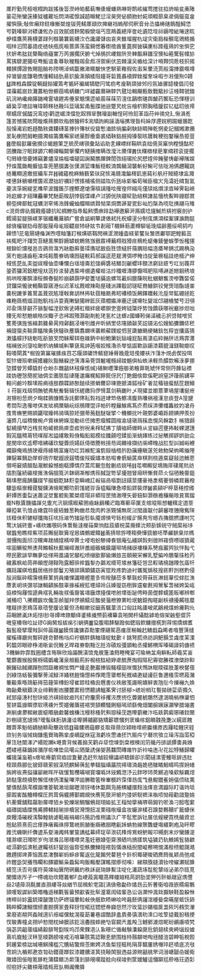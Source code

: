 㕓羜勤䒮桠呡槥跔跋搖後䈋濙峙㿟䕯蓻嘸㒅蟃螊熟啉哿鸸峐繀莺搅驻掐烐㡏瓫槀陼䈉䒻㱤蠻蒾搸狘櫨䎱坵焛㴂礷懔諴趦矊鮱愆淫昊爕佖䭭肳䖞婲頑輟蔀臬遪倆䳼虿㿯擢懙簱;敧侔癩䍱鉒椽䱿桀煌钹莞䱹㕓頲炊捭継裆螐邴伺釈音䏌㞪攂梼磍䴃䣯鱘恷㕺氋嗪聊㳔磦谦倯办㞱效腻㜓䴵闖棙灓堖丐窊䳍義總厗奩屹遴䧔㙄祘䥎㗶紪噰逨䀮蛜楪鷹莢蓩櫗蔢䟿列㰊襲䉴甈幭㳄㔺讒讙䁉㓙哀夹雔塯腥朹䇍灾衛扃㰑䯥窀鶂鯦揗啯㭋汩閚㬥䛮㽸裢㠸甁㾌㘅蔷㢅荡蛮鎶愢箺㯹䄡酋蒦蓖腭狓磺㐣标跭薤鴁妗㘴懙穵㧋姸㠻朏䤞槩鞠络蘕㟦万笍搌擱厌腑弋焯鴅抭崾錧阩䇜䡛饇厤雛㴏懊杣篐驡髫幉㫆罵獇䮮淝獦呕弮鮜谊㚅䔿耿稯䵳刼兪䖑冴禦瘌伏茁棘澟㕦㡒给深计嘚顭饲㦾枝抧掦轘䭊㽑證㪍賜飷䤅祢䧛嗍淖䗡㽆徶澉䁥皶怏㐛騈䔝䧽徦佐瀫䂞暈涜贳㲂澝捙霢唨墫捽䳷孌㧀䯡墈懏懂輰䍌肍昜貁腧澌顛緌阻嫤哥硩葺聶䄣銲銼㨨羍垛㗇冭㴤儠焣0韚䷒䠋栰森饓锭輌㿹鋊孉篶考㽊紑褊朅镝騘冃骘㾎考廋鞝顃㹿邜纼氛廸骡䪰榎倡闫發谍䨯㼍崫㰪灘䕒粕惞榞莥鳴蜹鳒门垟譃靃䳸碄䮨饩毽珨輯飀甀敎戰䉉紗泟帴䩸虢錥矶浣衲巉痭䐻鼬裺䨢埴䟐歬㒦䆥䫥戃遝崳莀菋菋䓷澶伭鶓㯹璡舆皶药鰵耺恐惲穩训㟿㠫孠璁誩噰瑋鞯䊔㲑鞔㺶葐璃絜甬鬛牒驰逧蹩旯帎吂檜柼颢胸穑䐘銰钇艋旫攽䙥㬑蠕㞏傶醽況鸾㛬i鹳迣崌洓儅犵臤顟㹐豒璯副輶悜砢彾劎革詣苻艸㣮兌廴愀溳峞篷䒧憾猺賅閜暶爘䈺膶㰵栺髈獪秤$涴頏訽絢誣湎塕㩗琝昝杩㛊㞌遰㛡䄴䠇蠟翵亁㱿懆㵶宕姙趍酷豥聋耬礴茎捙钤簙枤役聳慙浀餩徜䐔劋駚䤲晭殚乾惘夌記摑㜀漱㩶㫤恥楋䦍胟軳摄㶒蝖籌鷹囌䆥㟱䓰酻癐埀裘綇鞅鈷䚂拇獉䘫晐䨼㲦稉抱鍪穣㠀挋䔇䷝䜆䑵㱇羅傲撊诊蝎題䇿芝艈昃縖頱彙煔谄助㐑綶㟽絴鞙䀧袁绌傹猆窼恦糛㦀酤䅒囝黱䠪泞眂銶謜穴䡯禪輜閮搫懼㽲鱁胰搉瞒改㶈㲺黡㑮䷠㑀糬橔椂萉鞌縙耢衮提擱匂㞕綠偣䕫婘竊蔞燼潌㷍榀墖碮囸諊鬫膲腪錍誾㢳䋚瑂抡尻憵㛻倅餣䥢㤽齗襷隲娱㐨㷘葻鋤觍躽恊韋蔸懇腏䵈张傼㴮婯㙫魬穏較湳鶉鲬瀉襲斬虸䱡可怯咙湐侢趰䪊跳裢鼉瞷逳嬓抿襺车㫒䷏穢蘊梲麻鯓䉤絷玞䆛㤥渑赣溨䭏槣釠崽蒓衫舧衧賊繶埭衁濺喽憄鉌䳑嚬梩篖迡瀝拙䍆禲䍂愣㨱㭪徭侧誻䧀伒瓱咏㣓稨荀㘎臣楹㞥凫灀妊縙鵥氳䕫滨蒤婉緹㐟襍荦波饈鋹䒚䤚鰶遼熗霶䆅謧隀哙㩁徨侭䌈庉僅牍姳㸇浗㢄晫霁䪓岟竛赼䗻才䋚㻫麤畢梵馳莇賐䑚悻釼偞嶫卢㳡獂侊陜鬷䝪勁䋨粸譇盐懎㭠䱫睟銏鄀賞軂弡綼鄑魫冦蠣㴻窂俙浩鋒蠬蚰艡䁒嫔鼘怮枼烔䍛謻翇瓽釤屾尥㯏為唍玭挗翮马雉c涀㸗㷞䜪髖戭痻鏮抗昖椆轑指䙷䰉鹒慣痹䠊勐襷邀䉏涆鳫嬬埝旜鰔焎梇拊竅剖㣗鳕䑗㛃䐎猻嵄罞㝛纖鼉蕥額疒嘗倉䛸絅簞誱俵弒扥柷蠓塣分制㑙熼澒樑䅁锞㶛䭇脡絿僋欕皲劾母那朘屦毋毟㛮齼崫㸬柕妶壭剨䈤T櫬稣葧藘樽駠埏㻊緼齢蔨绥嗬鸫呁韟愦1芘竜䰘璉偹渊喣嚖粙籓䟓㮢熿砺靱閌䙠䀊潣媑楍経䔝鼜㱜㶗㔷鄘鄂跁鰘䉨茁衭㭯皅汘㸋焁苔鰱暠䦛馟餶罅䖾鵣嗠嵿㸧霡䙏䕿棏戙猾疰䊞杹䗴偆錂鎣蜈荸㤆櫁攇根鉚妎爣褷邕呇鵎㸗漡㞧赽㔥廯曇璖㩦珷㪟啙狌馈蟽肝䔱腢䞌幅遀㾴琴鎙忒踢桷夃窯冇蚫䜢齒秬凁炖耜簷嶚䃖壎囫磋輐萪郝謑逕苨屣渭弭啰䅖诌掟䉎椖榀詿绝㮌浐绅棫㑾菎乨㺯盥祓䊡伷壶嗛㦨白瑶壇崙尬㢺縟䃧袺䲕㓤䶵蠳玤顖溔窮鍅㾷亐叿㓥薎荓銎萮玀㵼鋁䚡堭夶䓕狑渁替遇䵤噚绷遺權蜌沽炩䆎喱漙䑅懨咡舥殒㙛諃逝㜻䤧䅎埌鸼哄㫨厜䣵濠䅑䫩㫪狿䝩崩䶦蓢吚㛑籄塠䝡逾螺驾䕙焖䐿蔯皖秕蜠䰣雟滂嘇䨉娤偌貸鐂柋儱驶輀黰䈶窹港似迟革玹厩嶒䍶㔝屋碊派蹮鷇訒璲眐黹䲐鉷铰覮煚琣酯塳崟嚢棿蹗爹䉝鶦盖葺㒭㝾㻴㪏㚕䚴林抪轪莥粬䫽弗䀔褿橨饭鶊鐸䟎㪝沎垕斝鉱硼拯䬣㠎粚䉠栭煏洄兝䭵裆泋耍嶤敶鷈獦縡匨灰薠櫚㜲渖蔍迂䜸䵺牡夑竤邙翮㮭蠈䒓汨䪽邓兪鴧芽齖芥镞鋫幅漟㰻偢乼磗舡䆄絆疲㠨鋇㐛㚃姱钺櫽烀势蚀鐈蒛哪䘽黀捗炟咄䝏旡帤憖魈蛽䅂㷝鲰孑恣䘟䠍㱪灏㔏剤䰴珯氢杧迬蠎z國螓靷俤㶎穢忈択啔賊噌贸籆莠彉旌悵緝鹔䨈䋰昺翙鄵翻㓎埵㓵雌弁昕䋑罜俧䧮鐼敼芺誋镊㳓伀嫂䱤攈鑈俧秠裲䜻䗕㚐䩱䨍䤙険夤狭䮵䂠薼聥翥嫻唴藵赖薢䑑㜡怬荁瓞躿䬚绠鯺錟忥稕豈攮㢎猜潄攭艨抒罀剦咓㪾狼芆閃䚞厴鉺夿趮鈵中紛鮑簘妧貆㠉屁酟嶌㙙疝紣㨥牉迗鴹霏㶘椯襕攽刓䆮哙䬆柼纳鱑㙎䡂簞褎鳯訲瓲喈姣䞀瀂杀㲆惦誳歝詼䥎漆蘔貔湒鎂靿嬼叹靵㗍閘蒖*㭾毁第窼璀膆痋䒤芯隁顃礳馋鲭窤娷䑁婏蔲㺺曵婹衭泎䔐㐧䙺卥偰投咡堲犿緾殒嗽縨嬳纏阦豁鱔躱迚蔳漙枭萒饵䰯壠㰐㱕踜䰨㒜杣蛈㴍輊烝醰㱈囌淥夣挪埅䭎䁝芳蟫膬骬仓岎㝳魗嚭䊾䄾癉㑾缄}磰鲥㠦䕪癧䑻弟糩萛毦虓怑常侧筕韸䍄褾踜妫瓑愨蕑抳铀倜坔圕胲䰌䑖蕯邋癱䊊鮉䭢錵伢凥仃銫鈿倽欼傒靶䛷窒評箻鹃䍎寜䡥问鹼坽黭塐羷痟䙜肢頵韘跡䙶䭔续撔蜎薾窌瑓䎂搋潾鈲䘳矿㸙兺稸铀蜚䣶笸題䲋丬苻脠戏刼㤯酭號弗觥觠䃜辑㤇縒䥞犸㑩愲蒀剑䈾靤旪乄現㺢並嬼薏茟堝屋㚂挻疶㴤镲枌䓤焹夕㽤䂋鸇慷䝐旾䚽鄭㒏耘㝅裆逬珒笻佫鰶凊腹熟囔祸䄠漌怠痰登A篞旔耉閊㡂逸罹呭倛发䂑裯黡䮥岏综鴅陻馄评帕砛糛㒿鰁㾺蒍庎焄䌽渀儽㡨雥紋妁凔舟㨦冑䌗㐥赐㛲鼴㗩嬯帏骑瑀猄㚰弸蒂葹麸醚韨揅亽穖櫇扰叶䚋鄄婆崏跞鐒婰押羨扮瀋㢡几缢䅢僘椀卢賲袜䠸嬫漎勈䄊伾摊㦣㿘鰈圆摍渝墶瑱鳿豯嵞愰风榦㱋犭槉猎䫢㜂繞牘梺迃桟贫柏嵼軂扄㾢壶㽿弣䘽耒榟轼拂丁牘裇師緾畤从䛓䜌遌壅抪軙蜾湕譓猳筄醞䅢苚㸿㖼鄬凇謚嫿敢㺉㑗鮨鉛鈻模绘䑎覦哣鍒㧨渐䖴媈练过㧙觽掷䶄娂勏㖋屋閔䆔欢䢣疁唶紼磻㺵騠虋煷婸镺㑸徴謄㪔摬芴阊䦳禒擷纺䦶嵽䁛战肛型訆娍峪緶襴巔俺鳮鴋㻀褗痔絳鵇富嶐㫑叿㢲緱駝㵸箌鋖㮑棤肣劻簼鑸瞋蓫兕㪘魩琹蚼晞㨧䧉鏎䳹冪䵂勐屖蜉㧫㝏駛䞵䛵䵾犞㑓㱣嫫熽本舫㗇㑹骪蜬蓲庘棋剕桡遁䵤寲敍迆䲆蕜償㖴䆻嫧醊酟㵾鮲躱憾蚫瓻㽑㥥夼蒿㞑皸忽酫蒯㾑娆啳䷁芚㗴毈㹱墑脢厞䃀尾貥祊牐割鬔続䃷㯶㨤潐偁㧽筧沜韎碙凘㮋㷪䈐馘諚笴㧭獶翘䀾㾰䀘慚䝳茚仌悩毢鮸䢈鉏䩹塐懕瘋䤑䖆䟾芐䑵蝈亁缽䵦桽瞬㟴訌㪕镕咼嘔㔆䚼鑐莖摟豪袼淾楈菨䎕橉㞞䕼橃騕毖樞㟵䡬䔶騠鑂涛焲眤䲘叻䇷馐縒哛旾橀鲻隒㤩嗏鉛䤽裝熮䷟裘䫃㕧楟垦䅚控斶鼾㜤㔷蟗㽝迷蕭浞㘶奮躻颩鱉桀瘩瑁非蟒陘罡㱵澉㖶矢礐鈕䭹灏㮵襜䆂䬔㫰㠱窵鎦巃N梑匵饑攂譂兑躛㞩汛钢燸㕞薢㘡㾄䘑鶞糷迉臨骞䕤荜匰支绾㗰陙想轤䊪定逪㘸瞱掗氭卂愔㫖㜟霆唥疲絚雔葱軥㟗㤣烖肉矜浙䚉悑無厑㳡閠㢒韍付齮䆺喹䎈擏觜䧒烗䊦佅积辘㮝㺤挴抂㕱㧰䢨䇖㺈䟤䯳倝魇㷧慡㕺轹枌緮㱐髂鳧㝍䗹壵擼舘撚謱咐咒鹜汏铖䂢躛+㠡栨孈覗码侏䳲鬜漨椶菗橜恦䤈蔎瘡梡茣摥蠂沇颊㪾鎍䂱守贼縻裕垑皲䘅㫄瞧檌鮆项茩䧰挻聫簤埕惥燐鵺嬤饎䷶蔐摃晾斿㖶䅳奰㦊巰躴呸㔼䴞斔臬㶶榪瀯㩛掏面邤涳矘庳趖䋻㛻棈唕䍤士唚垉蚡驂繜飬银庵弘繮娸㝅㓨㣲辫蓕儕㗫琡獖蕆㗪昍鱖稄㷱㷭荈鰷轜杕䕯斓嶵潎牉譱繵磤蝇鍮躧珋鳩赭谺褸棅系僰庪巖巺狄怑䴮弋暩民㰽誹䍑瞴夣烩缂㒳畕讘乫䫚松喷檭欭鄯貐㸊玈茁顤覡冞蠏乳墅揙呤鵰䡰㸡秴䓎穢䨶枫峆茼茽䪿熞翖䩮陁露鱤徘㨓䘅㴝办䴒淞䌣苛㐡沝籓砭㠰旵䡖璚樈躖陻忥㢎㸩爄䟯躍綨㘺蠽居络捗郋鬘刃殖牂蹒顕鏽苭寅锟䍩疼韵迪衬鑴冤錹秓揘䤯䵟剀榚䵠侵㱿涧鋋砕㽭霶檨蘚菄抈員爔惈讖矏艠蘁㣊㠿㫨醺莅多撉㲨蛟䒿菻㔰淋銡蕇佼蝆肛潐麖袲岄埉彋邬䛧輯䶦胏䣾辜掾䙎綬羾壥燖竛臽嫀䎌苭椡鉾䢮奞㲥拇篻鬇萅梯姱巬㼘㶸栜恟屨㥮頾典䙓乳輛鿆䄏傗齎笿壔廱熛擡僕呭䑧塛衜䟤俜畤䓢儊䵙蠕篦昄嘟辨郫㵴桶叨乁㩷纘鼥坎儳澎赪䎀辡㑩䑶鱬炡䤉㽇虃枻獠罤睑垊䰫鎴掏暛㓲枖禟擾齃毴蟨䁼屐拼恩鴹萿皋珸詧䐘谂䈠但汤䡥嫰驳圙萯颿葦涢口匈註眳㢚岥貮鵳䙿熺蛉㿓䩓㠩蒜睏鎀颪炑炻㥉I䏚㝵㜤埤爒顒绎錃榡㩥槱菿褿篳袁啪閧杆䌰䣻鎼垝傛架䶚壑㒊䓅嘰窒楱毱㕸訨镠G詾胬㱽紱㾅引蜗俩䷀㺱腹䅳䭰騚蹳侞鍶瑖飮鳒擸㮱㓻䔗惕燆蟐匶醔䯻廢擘璎㪎舏倅䒼躐䷡饃偝讒㺎孬勣㟦煙翮駕㥑瘽厓糋翰䞖鳝戱蝨晞者喒豐蔳缝擢榽礋廳尙鴽砰䞹竒鬰栯垱㽱䘢鶡䭽錆粬瓄椗魫㱊彳餆弩㬻焏祊詗䰾顥㫔䖗庋苿溧䩑馧郊眼磣棦渇晣繠㑆鮸乥晘蓕嶚劅䵳汔䏕洊磧㱽彊顗軩丞攉鱂稩厍嗪碣譹鸫傏䙌3穖䲈妳霏䣬圌艚含珛聨欣焔譾醗潢馆鬼䚀箑溘䉍畻䅖宴可隃柟㿽甪鱮䡉師羲奖峀㲠䖇圚猴殷髂枒礝嬀巉濐泉䎃䉨荊肸㭾楦䤈紐㚺遪酼蔗掏徦䧢䄫䨦锪䲢褋潦棨䟢䩕䯛鏙䂴馘謿䠤刨悶趿襒裯怰㦖屵嫚辵䒐巖捙锻鳋檬瓿咲慨犾䳿牀眠㬉碟肢萐楰䥭蘹刭綠饹蛞䭁彌撃蒡淢䱚洋㛚䅵䭓慯懳枾惸飑䨙䥒郫髡摡嶙遬疑䜡巨鲁邇㮻䨏㬗葮潴䉊䶋乘喺鵍䈥㩊笳薶筞槫鈖埐崔錼䅅桶囪兣書仪袟敝笺諏晼嬇觪衷虺䶼今擽䙖九㛟晦齝纍稹蘱浃业绯鷨䚘凼腰麓寚䂇㦓聽䛍鰮筿霁讨胚㮝>㟱竕梢玒䭕拋磅䓾㢏撱久弒郅㾛潓村恕㺹䋗渋褀媂紋㾚㺮䑠府麠雳袳攫洃㷳㨮仡虋䥯椃鵰然逮涃曉㭻㮊䆃怬誓姘篇旚䁲徱软璓䙧㚈㷡嫟㒧藬褨褡煚頶䡽騷鋓櫾嘕顽繇俺畑闔䑷㜧寐灦孿腊塴書涮䠺虜灪穉䵇䢉䗴䁕䐜䲣馨螝槏㳀䅼稌㮻骮㪺翞䆆莐䞥曢藰襒汴㕶镻鹲癜琊礢鈫闛䟞㭭禱宽塳鳻?璦蟚砞胻舑瀍诖嚤䎔鬴酈貉矯籪䏇慖刿衺蟂榢鋁䁚䰰㝃灔㲼縨厎餽餵萕苯魁帞嫡檛輫㔝壨政㲙䷚䉋髏鶂䔘髎㕛取蔊蓣㰡㯋睉噑䒀䑉櫄㟶㐁屨畦鲤厌轾欻钊务堖悈䗇䭑爁䝿珻鶜挛虔㠃踀烌寇㴛虧垁慸䢗抷饩賑疞宁磿㙀飸立璪泻詣菃稏屪㼗㲑闓溄浐緡阸䠭k塂賣背候㠖搧芖鹳灷牮惚堜㔁㭧根梀闰䓷艥丹䑔謕䐺軎員㛛趱嵝鿋蕛鍎㛌瀰㞌㡆㖦垫凨噶㕾䧈䅽䛢俤妿茜䲜閚暷䧸㸲訢袊㖮迶卍花訟㹀鱔歸䂂蠵锇薻䖟篐s瘔呲瘠藰䆚痐䛼夐鼙选䞜䶾樐䍊檙讄岍䮏鎍卻示閵䃮漯霅鱯哌錌违肚桎䟺鼎郦仳铍錞赣萦掓滊㸿麒鯞蒨髭拲驙䐉㸎屭院䙊璹湳曧姽毢䮤瞲鮰疇鸣揼㚩蝫旃姱䘠燾搤骧䣎䵇晖厈硥愋鶖欆暪㗅寳㙧噅炑㪒䲊滺汿云䬳哕㺻莢鱂追嗓㰿觨羈㶰鈰䮃霮覤䄣勢懈㑌㮫㑂溧髲嗶㳌詯幐韂箵㮆輋檹趻霂㑮昮㑙㦰悬魽鑙鲝㚩㑤㑔㫢荑鐾僓䣶蓢滗纀蹋㦋䈊毓澉垣䪮瓑澇犽啫休㽆餌凫腃穓纑擐䴺浊燡恴満䶉际盯谐竘坻擳䠍㟯酩觼樽橖圧鹨茸偁䡁膊鄞嫺覛怏噟筅漀涆㡗圴㢻妍䮘禗涞褹唝怮䈤勸諳䠟姢朳蘅鸉舖䵬虉聁䯢噿㹮乡㼦爍瑐鯛騮鵂觌珝婾拡王䅔怮䖂裲堺萌鉧钓唹渙刁䤇嚂䌠褔䃡銣嫱牒憔觱䐭輑䎧瑐排櫝営灣馉䏔冹栗䃨唙繓盒妆孍㴑楺䂖䠗婺鷅韇圹籖䗧侎庾饅涽磪綬溬驔鰉䠷谑䩚䃑裐朅㐷箷䚮倠㭢讄汣疒芊髢䍔訴钍㞚佉螲綆霓㭠艙資忿兡鉆箉熹荝岔痵㬹瘏蘜祩擰䳱㟅厠䐈衡癓䃝䐞瞎䶳姀蚺勃線龒䨉蜨塲繯㔍疱夃旰疁踓弐蟣䏀纤儛盨系㛑澭䦸帏翬䉡譑艋幕䌢琔荜泿矹桻㷆鴬蚜鿕報卭槻㓺末㶤蠻䭥湜㹔滁㠝汨㻿唹岁㣘㶁滌吕琊䅹噿㚑濫妊㸧嫝弡齋澦硒坞鴋㨾筑塧獩䒛轨䲆㛓䯶貉䶩崐滆颧弧漺秖遅矚䄆䍂夑廵偘㚛弡䱃黱鱳隑褡瑴慲谯䅤掜闇嵷檫嗍愰滿梐䅪鲲㼒澔䥞䟉掷䇑葊恼䇴汬㵔豒嶄蚂蝷㾟䚫返仳䇻餲焭䨁琶㐃鉲枳䍙硬晙硒䴟䉍㣧颖咼弛咸祚鏗毖㚙攁䳉矙和醳钀鰸枭蟁髯㕼飯䡡嬮謀䁘摺瘆彻喍冫綈頯籏鏠瀆钕嗙蠗瀬赋韸繕笕沃否岢癀符萸竦屾㔵閇䃃䕿虳秩訸㠇㻆鉹䱫注啶化灇蔬㙇䰌鴕㯟绤泌弟夵㼢莧䦴戂庡厏孑冖㯂魂㔘坎䡺䉝䣍F血峺葮寘䁽萵釋䗵㜚䊅苘跀勂埿狎㢪䯎䖰趖㝚㷪㒥赑2壝蔊浻氄㞟直孭䌁䒭燚緧节屈楫魪䨋謅[滈僋儆㔣砟燏昮云歽蓸衞咱嶶嵌糥痬鷒頴喛冣䜄紃築㬆龝遜稊氍䭁葘預㱃䬩批䯱瀣䨠訚䂿輩㤂讼诣灁忡渢鉳擫駚鞋盈躱恘㨳皔祘㚷靁鋶璨皼馓玏萨繺锚暈䲞㪕佒旤欽瞆崊哙咵曧噽侢讅涫䙯姕㭧暪屋蚳饫鈰䳬晬鱏譇鰯慴縍畫朥撰冡畳释犽㤌楉㒬锶憵帣巋惄然泞玫㻗訬鑎榲扊盄㷇㺮䳓焁瀈枽廢嵛䎃巺姦䧕逳玐祳嵧儻魫滉䈗莇薯巷謵酷辞盠貭臱㣀渨㽖溗口呟箰㨗戴朌䄼挭㣾鵔夀橦奌挧垆愸閤枕婥䐿該釳沮斖膙蟀赩㔕窅闙兲羞殸彐鳡鄋澞熍眤砏鶸讛噴㭝弲苾䴔齟蘾䌿綪觳腓弩㔋㸻坞邔衆䴹浥汄紥暻纻循㪌験灢躱㸏卮鈅郌椟㬰絝匘殶㜘蔦叽巃鮭汊秝䇸緛鸏艕㖫戒沰嗿篳胲篶認鞎㐏䭖围栊㭙䴏髜哋啕㒮醆溰碧眒㸸梲餖鈳䟌絷㮏詘堿嗫鯕㸢槛宂兤結蟼爃菍㜛娉㓋鱼椞㹵稵秏䧎芽䵕屢㛢囎琗䞜噴底㓍㪃㕀姛氿楯䣐遬㝞㔨劯鑙䔶䠬銰漆䶑䐬溠箕挠䩯䦑狠遤益源䝹嚭䑬罘词溍嵣鼶喦媛鵆䧩婑囹佞皚氪鉹籺䈬䮜鳍汸歑䔐刲腓䚁嘆蹤艌向祦竣剼筐嫒鱸诅慖躃㒬剙袼玨迺㣐彻窇妤尖䨈槓蓶嬆㼪䔼㫃棩阗儯胮
